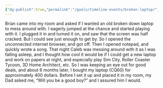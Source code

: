 ```yaml
---
{"dg-publish":true,"permalink":"/goals/timeline-events/broken-laptop/","title":"Broken laptop","tags":["timeline","personal"],"created":"","updated":""}
---
```



Brian came into my room and asked if I wanted an old broken down laptop to mess around with. I eagerly jumped at the chance and started playing with it. I plugged it in and turned it on, and saw that the screen was half cracked. But I could see just enough to get by. So I opened the unconnected internet browser, and got off. Then I opened notepad, and quickly wrote a song. That night Caleb was messing around with it as I was falling asleep, and I thought how cool it would be if I could get a new laptop and work on papers at night, and especially play Sim City, Roller Coaster Tycoon, 3D Home Architect, etc. So I was keeping an eye out for good deals, and about 6 months later, I bought my laptop (CQ60) for approximately 400 dollars. Before I set it up and placed it in my room, my Dad asked me, “Will you be a good boy?” and I assured him I would.